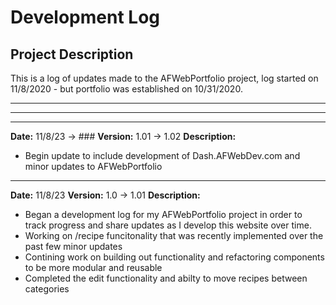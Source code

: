# Development Log

## Project Description

This is a log of updates made to the AFWebPortfolio project, log started on 11/8/2020 - but portfolio was established on 10/31/2020.

---
--- 

--- 
**Date:** 11/8/23 -> ###
**Version:** 1.01 -> 1.02
**Description:**
- Begin update to include development of Dash.AFWebDev.com and minor updates to AFWebPortfolio



--- 
**Date:** 11/8/23
**Version:** 1.0 -> 1.01
**Description:**
- Began a development log for my AFWebPortfolio project in order to track progress and share updates as I develop this website over time. 
- Working on /recipe funcitonality that was recently implemented over the past few minor updates
- Contining work on building out functionality and refactoring components to be more modular and reusable
- Completed the edit functionality and abilty to move recipes between categories
